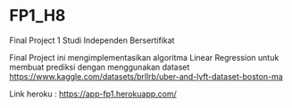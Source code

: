 # FP1_H8
Final Project 1 Studi Independen Bersertifikat 

Final Project ini mengimplementasikan algoritma Linear Regression untuk membuat prediksi dengan menggunakan dataset https://www.kaggle.com/datasets/brllrb/uber-and-lyft-dataset-boston-ma

Link heroku : https://app-fp1.herokuapp.com/ 
